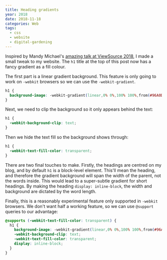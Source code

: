 ```yaml
---
title: Heading gradients
year: 2018
date: 2018-11-18
categories: Web
tags:
  - css
  - website
  - digital-gardening
---
```


Inspired by Mandy Michael's [amazing talk at ViewSource 2018](https://www.youtube.com/watch?v=5qgUC_z8syw), I made a small tweak to my website. The `h1` title at the top of this post now has a fancy gradient as a fill colour.

The first part is a linear gradient background. This feature is only going to work on `-webkit` browsers so we can use the `-webkit-gradient`.

```css
h1 {
  background-image: -webkit-gradient(linear,0% 0%,100% 100%,from(#96A0DE),to(#4CACC1));
}
```

Next, we need to clip the background so it only appears behind the text:

```css
h1 {
  -webkit-background-clip: text;
}
```

Then we hide the text fill so the background shows through:

```css
h1 {
  -webkit-text-fill-color: transparent;
}
```

There are two final touches to make. Firstly, the headings are centred on my blog, and by default `h1` is a block-level element. This'll mean the heading, and therefore the gradient background will span the width of the parent, not the words inside. This would lead to a super-subtle gradient for short headings. By making the heading `display: inline-block`, the width and background are dictated by the word length.

Finally, this is a reasonably experimental feature only supported in `-webkit` browsers. We don't want half a working feature, so we can use `@support` queries to our advantage:

```css
@supports (-webkit-text-fill-color: transparent) {
  h1 {
    background-image: -webkit-gradient(linear,0% 0%,100% 100%,from(#96A0DE),to(#4CACC1));
    -webkit-background-clip: text;
    -webkit-text-fill-color: transparent;
    display: inline-block;
  }
}
```
